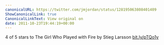 ```yaml
---
canonicalURL: https://twitter.com/jmjordan/status/128195063808401409
ShowCanonicalLink: true
CanonicalLinkText: View original on
date: 2011-10-23T19:44:19+00:00
---
```

4 of 5 stars to The Girl Who Played with Fire by Stieg Larsson [bit.ly/pTQo1y](http://bit.ly/pTQo1y)